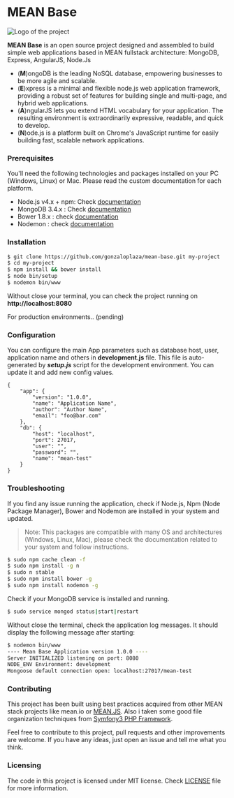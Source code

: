 # MEAN Base
![Logo of the project](http://ordermin.com/images/mean-logo.jpg)

**MEAN Base** is an open source project designed and assembled to build simple web applications based in MEAN fullstack architecture: MongoDB, Express, AngularJS, Node.Js

  - (**M**)ongoDB is the leading NoSQL database, empowering businesses to be more agile and scalable.
  - (**E**)xpress is a minimal and flexible node.js web application framework, providing a robust set of features for building single and multi-page, and hybrid web applications.
  - (**A**)ngularJS lets you extend HTML vocabulary for your application. The resulting environment is extraordinarily expressive, readable, and quick to develop.
  - (**N**)ode.js is a platform built on Chrome's JavaScript runtime for easily building fast, scalable network applications.

### Prerequisites
You'll need the following technologies and packages installed on your PC (Windows, Linux) or Mac. Please read the custom documentation for each platform.

- Node.js v4.x + npm: Check [documentation](https://nodejs.org/)
- MongoDB 3.4.x : Check [documentation](https://docs.mongodb.com/manual/installation/#mongodb-community-edition)
- Bower 1.8.x : check [documentation](https://bower.io/#install-bower)
- Nodemon : check [documentation](https://nodemon.io) 

### Installation
```sh
$ git clone https://github.com/gonzaloplaza/mean-base.git my-project
$ cd my-project
$ npm install && bower install
$ node bin/setup
$ nodemon bin/www
```

Without close your terminal, you can check the project running on **http://localhost:8080**

For production environments.. (pending)


### Configuration

You can configure the main App parameters such as database host, user, application name and others in **development.js** file. 
This file is auto-generated by ***setup.js*** script for the development environment. You can update it and add new config values.
```
{
    "app": {
        "version": "1.0.0",
        "name": "Application Name",
        "author": "Author Name",
        "email": "foo@bar.com"
    },
    "db": {
        "host": "localhost",
        "port": 27017,
        "user": "",
        "password": "",
        "name": "mean-test"
    }
}
```

### Troubleshooting
If you find any issue running the application, check if Node.js, Npm (Node Package Manager), Bower and Nodemon are installed in your system and updated.
> Note: This packages are compatible with many OS and architectures
> (Windows, Linux, Mac), please check the documentation related to your
> system and follow instructions.

```sh
$ sudo npm cache clean -f
$ sudo npm install -g n
$ sudo n stable
$ sudo npm install bower -g
$ sudo npm install nodemon -g
```

Check if your MongoDB service is installed and running.
```sh
$ sudo service mongod status|start|restart
```

Without close the terminal, check the application log messages. It should display the following message after starting:
```sh
$ nodemon bin/www
---- Mean Base Application version 1.0.0 ----
Server INITIALIZED listening on port: 8080
NODE_ENV Environment: development
Mongoose default connection open: localhost:27017/mean-test
```

### Contributing
This project has been built using best practices acquired from other MEAN stack projects like mean.io or [MEAN.JS](https://meanjs.org/). Also i taken some good file organization techniques from [Symfony3 PHP Framework](https://symfony.com).

Feel free to contribute to this project, pull requests and other improvements are welcome. If you have any ideas, just open an issue and tell me what you think.

### Licensing

The code in this project is licensed under MIT license. Check [LICENSE](https://github.com/gonzaloplaza/mean-base/blob/master/LICENSE) file for more information.










